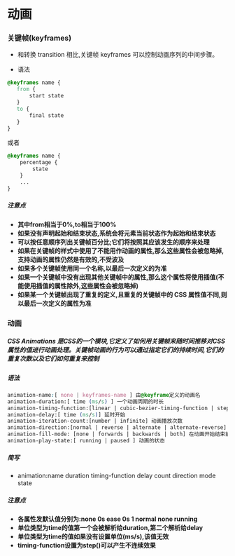 # 动画

### 关键帧(keyframes)
- 和转换 transition 相比,关键帧 keyframes 可以控制动画序列的中间步骤。

- 语法

```css
@keyframes name {
   from {
       start state
   }
   to {
       final state
   }
}
```
或者
```css
@keyframes name {
    percentage {
        state
    }
    ...
}
```
##### 注意点


- **其中from相当于0%,to相当于100%**
- **如果没有声明起始和结束状态,系统会将元素当前状态作为起始和结束状态**
- **可以按任意顺序列出关键帧百分比;它们将按照其应该发生的顺序来处理**
- **如果在关键帧的样式中使用了不能用作动画的属性,那么这些属性会被忽略掉,支持动画的属性仍然是有效的,不受波及**
- **如果多个关键帧使用同一个名称,以最后一次定义的为准**
- **如果一个关键帧中没有出现其他关键帧中的属性,那么这个属性将使用插值(不能使用插值的属性除外,这些属性会被忽略掉)**
- **如果某一个关键帧出现了重复的定义,且重复的关键帧中的 CSS 属性值不同,则以最后一次定义的属性为准**

### 动画
##### **CSS Animations 是CSS的一个模块,它定义了如何用关键帧来随时间推移对CSS属性的值进行动画处理。关键帧动画的行为可以通过指定它们的持续时间,它们的重复次数以及它们如何重复来控制**

##### 语法
```css
animation-name:[ none | keyframes-name ] 由@keyframe定义的动画名
animation-duration:[ time (ms/s) ] 一个动画周期的时长
animation-timing-function:[linear | cubic-bezier-timing-function | step-timing-function] 动画的节奏
animation-delay:[ time (ms/s)] 延时开始
animation-iteration-count:[number | infinite] 动画播放次数
animation-direction:[normal | reverse | alternate | alternate-reverse] 是否反向播放
animation-fill-mode: [none | forwards | backwards | both] 在动画开始结束前后如何将样式应用于元素
animation-play-state:[ running | paused ] 动画的状态 
```
##### 简写
- animation:name duration timing-function delay count direction mode state

##### 注意点
- **各属性发默认值分别为:none 0s ease 0s 1 normal none running**
- **单位类型为time的值第一个会被解析给duration,第二个解析给delay**
- **单位类型为time的值如果没有设置单位(ms/s),该值无效**
- **timing-function设置为step()可以产生不连续效果**

